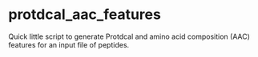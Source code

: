 # protdcal_aac_features
Quick little script to generate Protdcal and amino acid composition (AAC) features for an input file of peptides. 
